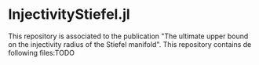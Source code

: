 # InjectivityStiefel.jl
This repository is associated to the publication "The ultimate upper bound on the injectivity radius of the Stiefel manifold".
This repository contains de following files:TODO
